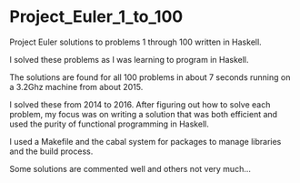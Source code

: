 # Project_Euler_1_to_100
Project Euler solutions to problems 1 through 100 written in Haskell.

I solved these problems as I was learning to program in Haskell.

The solutions are found for all 100 problems in about 7 seconds running
on a 3.2Ghz machine from about 2015.

I solved these from 2014 to 2016. After figuring out how to solve each
problem, my focus was on writing a solution that was both efficient and
used the purity of functional programming in Haskell.

I used a Makefile and the cabal system for packages to manage libraries
and the build process.

Some solutions are commented well and others not very much...
